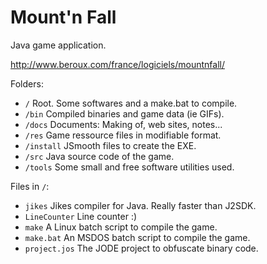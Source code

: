 Mount'n Fall
============

Java game application.

http://www.beroux.com/france/logiciels/mountnfall/

Folders:
  * `/`			Root. Some softwares and a make.bat to compile.
  * `/bin`		Compiled binaries and game data (ie GIFs).
  * `/docs`		Documents: Making of, web sites, notes...
  * `/res`		Game ressource files in modifiable format.
  * `/install`	JSmooth files to create the EXE.
  * `/src`		Java source code of the game.
  * `/tools`	Some small and free software utilities used.

Files in `/`:
  * `jikes`			Jikes compiler for Java. Really faster than J2SDK.
  * `LineCounter`	Line counter :)
  * `make`			A Linux batch script to compile the game.
  * `make.bat`		An MSDOS batch script to compile the game.
  * `project.jos`	The JODE project to obfuscate binary code.
